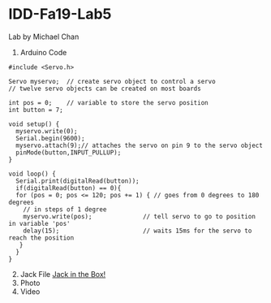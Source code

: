 # IDD-Fa19-Lab5

Lab by Michael Chan

1. Arduino Code

```
#include <Servo.h>

Servo myservo;  // create servo object to control a servo
// twelve servo objects can be created on most boards

int pos = 0;    // variable to store the servo position
int button = 7;

void setup() {
  myservo.write(0);
  Serial.begin(9600);
  myservo.attach(9);// attaches the servo on pin 9 to the servo object
  pinMode(button,INPUT_PULLUP);
}

void loop() {
  Serial.print(digitalRead(button));
  if(digitalRead(button) == 0){
  for (pos = 0; pos <= 120; pos += 1) { // goes from 0 degrees to 180 degrees
    // in steps of 1 degree
    myservo.write(pos);              // tell servo to go to position in variable 'pos'
    delay(15);                       // waits 15ms for the servo to reach the position
   }
  }
}
```
2. Jack File
[Jack in the Box!](https://github.com/mkc233/IDD-Fa19-Lab5/blob/master/Jack%20in%20the%20box.jpg)
3. Photo
4. Video
